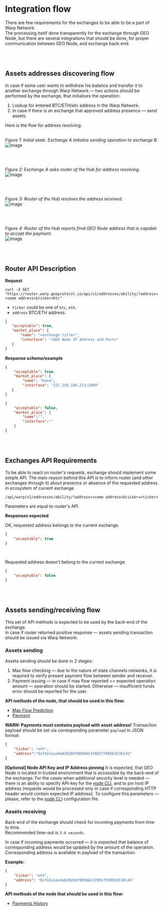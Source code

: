 

# Integration flow
There are few requirements for the exchanges to be able to be a part of Warp Network. <br/>
The processing itself done transparently for the exchange through GEO Node, 
but there are several integrations that should be done, for proper communication between GEO Node, 
and exchange back-end. 

<br/>
<br/>

## Assets addresses discovering flow
In case if some user wants to withdraw his balance 
and transfer it to another exchange through Warp Network — 
two actions should be performed by the exchange, that initialises the operation:

1. Lookup for entered BTC/ETH/etc address in the Warp Network.
1. In case if there is an exchange that approved address presence — send assets.  

Here is the flow for address resolving:
<br/>
<br/>

_Figure 1: Initial state. Exchange A initiates sending operation to exchange B._ <br/>
![image](https://github.com/warp-network/Documentation/blob/master/content/integration/img/1.png?raw=true)

<br/>
<br/>

_Figure 2: Exchange A asks router of the Hub for address resolving._ <br/>
![image](https://github.com/warp-network/Documentation/blob/master/content/integration/img/2.png?raw=true)

<br/>
<br/>

_Figure 3: Router of the Hub resolves the address received._ <br/>
![image](https://github.com/warp-network/Documentation/blob/master/content/integration/img/3.png?raw=true)

<br/>
<br/>

_Figure 4: Router of the Hub reports final GEO Node address that is capable to accept the payment._ <br/>
![image](https://github.com/warp-network/Documentation/blob/master/content/integration/img/4.png?raw=true)

<br/>
<br/>

## Router API Description

**Request** 

`curl -X GET "https://router.warp.geoprotocol.io/api/v1/addresses/ability/?address=<some address>&ticker=btc"`

* `ticker` could be one of `btc`, `eth`.
* `address` BTC/ETH address. 

```json
{
   "acceptable": true,
   "market_place": {
       "name": "<exchange title>",
       "interface": "<GEO Node IP Address and Port>"
   }
}
```

**Response scheme/example**

```json
{
    "acceptable": true,
    "market_place": {
        "name": "kuna",
        "interface": "157.230.100.213:2000"
   }
}
```

```json
{
    "acceptable": false,
    "market_place": {
        "name":"",
        "interface":""
    }
}
```

<br/>
<br/>

## Exchanges API Requirements
To be able to react on router's requests, exchange should implement some simple API.
The main reason behind this API is to inform router (and other exchanges through it) 
about presence or absence of the requested address in ecosystem of current exchange.

`/api/warp/v1/addresses/ability/?address=<some address>&ticker=<ticker>`

Parameters are equal to router's API.

**Responses expected**

OK, requested address belongs to the current exchange. 
```json
{
    "acceptable": true
}
``` 

<br/>

Requested address doesn't belong to the current exchange.
```json
{
    "acceptable": false
}
``` 

<br/>
<br/>

## Assets sending/receiving flow
This set of API methods is expected to be used by the back-end of the exchange. <br/>
In case if router returned positive response — assets sending transaction should be issued 
via Warp Network.

### Assets sending
Assets sending should be done in 2 stages:
1. Max flow checking — due to the nature of state channels networks, 
it is required to verify present payment flow between sender and receiver.
1. Payment issuing — in case if max flow reported >= expected operation amount — 
operation should be started. Otherwise — insufficient funds error should be reported for the user. 
   
**API methods of the node, that should be used in this flow:**
* [Max Flow Prediction](https://github.com/GEO-Protocol/Documentation/tree/master/client/api-http#max-flow-predicition)
* [Payment](https://github.com/GEO-Protocol/Documentation/blob/master/client/api-http/README.md#payments--transactions-issuing)

**WARN: Payments must contains payload with asset address!**
Transaction payload should be set via corresponding parameter `payload` in JSON format:
```json
{
    "ticker": "eth",
    "address":"0xf42a1aa4a83020470D96AC47801fF80EEdC36145"
}
```

**[Optional] Node API Key and IP Address pinning**
It is expected, that GEO Node is located in trusted environment that is accessible by the back-end of the exchange. 
For the cases when additional security level is needed — there is an ability to specify API-key
for the [node CLI](https://github.com/GEO-Protocol/Documentation/tree/master/client/), and to pin host IP address 
(requests would be processed only in case if corresponding HTTP header would contain expected IP address).
 To configure this parameters — please, refer to the [node CLI](https://github.com/GEO-Protocol/Documentation/tree/master/client/) configuration file.

### Assets receiving
Back-end of the exchange should check for incoming payments from time to time. <br/>
Recommended time-out is `3-4 seconds`.

In case if incoming payments occurred — it is expected that balance of corresponding address 
would be updated by the amount of the operation. Corresponding address is available in payload of the transaction.

**Example:**
```json
{
    "ticker": "eth",
    "address": "0xf42a1aa4a83020470D96AC47801fF80EEdC36145"
}
``` 

**API methods of the node that should be used in this flow:**
* [Payments History](https://github.com/GEO-Protocol/Documentation/tree/master/client/api-http#payments-history)